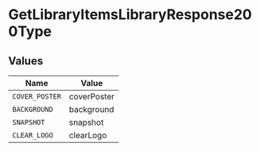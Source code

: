 # GetLibraryItemsLibraryResponse200Type


## Values

| Name           | Value          |
| -------------- | -------------- |
| `COVER_POSTER` | coverPoster    |
| `BACKGROUND`   | background     |
| `SNAPSHOT`     | snapshot       |
| `CLEAR_LOGO`   | clearLogo      |